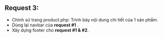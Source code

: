 ## Request 3: 
- Chỉnh sử trang product.php: Trình bày nội dung chi tiết của 1 sản phẩm.
- Dùng lại navbar của **request #1** .
- Xây dựng footer cho **request #1 & #2**.